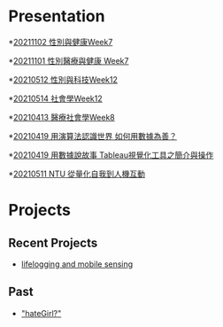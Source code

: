 # Presentation
*[20211102 性別與健康Week7]()

*[20211101 性別醫療與健康 Week7](https://docs.google.com/presentation/d/e/2PACX-1vQN3N1iJj4OfRhf1IfW0hEs_pMq59YmlYlDSl_yzSVhca81i_hX2RJ8WPxU6-uDvJpwkEtUNobJTnyr/pub?start=false&loop=false&delayms=3000)

*[20210512 性別與科技Week12 ]()

*[20210514 社會學Week12]()

*[20210413 醫療社會學Week8]()

*[20210419 用演算法認識世界 如何用數據為善？]()

*[20210419 用數據說故事 Tableau視覺化工具之簡介與操作]()

*[20210511 NTU 從量化自我到人機互動]()

# Projects

## Recent Projects
* [lifelogging and mobile sensing]()

## Past
* ["hateGirl?"]()

